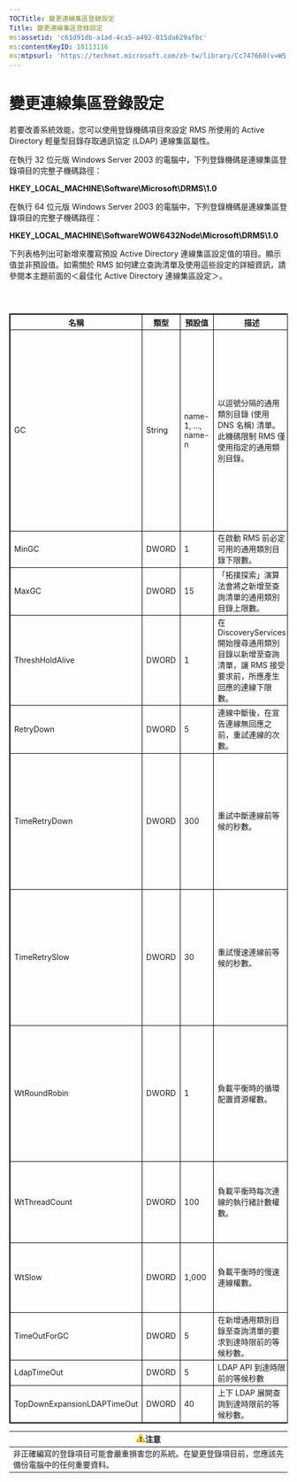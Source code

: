 ```yaml
---
TOCTitle: 變更連線集區登錄設定
Title: 變更連線集區登錄設定
ms:assetid: 'c61d91db-a1ad-4ca5-a492-015da629afbc'
ms:contentKeyID: 18113116
ms:mtpsurl: 'https://technet.microsoft.com/zh-tw/library/Cc747660(v=WS.10)'
---
```


變更連線集區登錄設定
====================

若要改善系統效能，您可以使用登錄機碼項目來設定 RMS 所使用的 Active Directory 輕量型目錄存取通訊協定 (LDAP) 連線集區屬性。

在執行 32 位元版 Windows Server 2003 的電腦中，下列登錄機碼是連線集區登錄項目的完整子機碼路徑：

**HKEY\_LOCAL\_MACHINE\\Software\\Microsoft\\DRMS\\1.0**

在執行 64 位元版 Windows Server 2003 的電腦中，下列登錄機碼是連線集區登錄項目的完整子機碼路徑：

**HKEY\_LOCAL\_MACHINE\\SoftwareWOW6432Node\\Microsoft\\DRMS\\1.0**

下列表格列出可新增來覆寫預設 Active Directory 連線集區設定值的項目。顯示值並非預設值。如需關於 RMS 如何建立查詢清單及使用這些設定的詳細資訊，請參閱本主題前面的＜最佳化 Active Directory 連線集區設定＞。

###  

 
<table style="border:1px solid black;">
<colgroup>
<col width="20%" />
<col width="20%" />
<col width="20%" />
<col width="20%" />
<col width="20%" />
</colgroup>
<thead>
<tr class="header">
<th style="border:1px solid black;" >名稱</th>
<th style="border:1px solid black;" >類型</th>
<th style="border:1px solid black;" >預設值</th>
<th style="border:1px solid black;" >描述</th>
<th style="border:1px solid black;" >附註</th>
</tr>
</thead>
<tbody>
<tr class="odd">
<td style="border:1px solid black;">GC</td>
<td style="border:1px solid black;">String</td>
<td style="border:1px solid black;">name-1, ..., name-n</td>
<td style="border:1px solid black;">以逗號分隔的通用類別目錄 (使用 DNS 名稱) 清單。此機碼限制 RMS 僅使用指定的通用類別目錄。</td>
<td style="border:1px solid black;">若您不希望 RMS 建立查詢清單，請使用此設定來指定要使用的通用類別目錄。</td>
</tr>
<tr class="even">
<td style="border:1px solid black;">MinGC</td>
<td style="border:1px solid black;">DWORD</td>
<td style="border:1px solid black;">1</td>
<td style="border:1px solid black;">在啟動 RMS 前必定可用的通用類別目錄下限數。</td>
<td style="border:1px solid black;"></td>
</tr>
<tr class="odd">
<td style="border:1px solid black;">MaxGC</td>
<td style="border:1px solid black;">DWORD</td>
<td style="border:1px solid black;">15</td>
<td style="border:1px solid black;">「拓撲探索」演算法會將之新增至查詢清單的通用類別目錄上限數。</td>
<td style="border:1px solid black;"></td>
</tr>
<tr class="even">
<td style="border:1px solid black;">ThreshHoldAlive</td>
<td style="border:1px solid black;">DWORD</td>
<td style="border:1px solid black;">1</td>
<td style="border:1px solid black;">在 DiscoveryServices 開始搜尋通用類別目錄以新增至查詢清單，讓 RMS 接受要求前，所應產生回應的連線下限數。</td>
<td style="border:1px solid black;"></td>
</tr>
<tr class="odd">
<td style="border:1px solid black;">RetryDown</td>
<td style="border:1px solid black;">DWORD</td>
<td style="border:1px solid black;">5</td>
<td style="border:1px solid black;">連線中斷後，在宣告連線無回應之前，重試連線的次數。</td>
<td style="border:1px solid black;"></td>
</tr>
<tr class="even">
<td style="border:1px solid black;">TimeRetryDown</td>
<td style="border:1px solid black;">DWORD</td>
<td style="border:1px solid black;">300</td>
<td style="border:1px solid black;">重試中斷連線前等候的秒數。</td>
<td style="border:1px solid black;">除非在特殊的情況下，否則並不需要變更此設定值。</td>
</tr>
<tr class="odd">
<td style="border:1px solid black;">TimeRetrySlow</td>
<td style="border:1px solid black;">DWORD</td>
<td style="border:1px solid black;">30</td>
<td style="border:1px solid black;">重試慢速連線前等候的秒數。</td>
<td style="border:1px solid black;">除非在特殊的情況下，否則並不需要變更此設定值。</td>
</tr>
<tr class="even">
<td style="border:1px solid black;">WtRoundRobin</td>
<td style="border:1px solid black;">DWORD</td>
<td style="border:1px solid black;">1</td>
<td style="border:1px solid black;">負載平衡時的循環配置資源權數。</td>
<td style="border:1px solid black;">負載平衡時循環配置資源的相關重要性。1 是最低值。</td>
</tr>
<tr class="odd">
<td style="border:1px solid black;">WtThreadCount</td>
<td style="border:1px solid black;">DWORD</td>
<td style="border:1px solid black;">100</td>
<td style="border:1px solid black;">負載平衡時每次連線的執行緒計數權數。</td>
<td style="border:1px solid black;">低執行緒計數的相關重要性。</td>
</tr>
<tr class="even">
<td style="border:1px solid black;">WtSlow</td>
<td style="border:1px solid black;">DWORD</td>
<td style="border:1px solid black;">1,000</td>
<td style="border:1px solid black;">負載平衡時的慢速連線權數。</td>
<td style="border:1px solid black;">不慢速連線的相關重要性。</td>
</tr>
<tr class="odd">
<td style="border:1px solid black;">TimeOutForGC</td>
<td style="border:1px solid black;">DWORD</td>
<td style="border:1px solid black;">5</td>
<td style="border:1px solid black;">在新增通用類別目錄至查詢清單的要求到達時限前的等候秒數。</td>
<td style="border:1px solid black;"></td>
</tr>
<tr class="even">
<td style="border:1px solid black;">LdapTimeOut</td>
<td style="border:1px solid black;">DWORD</td>
<td style="border:1px solid black;">5</td>
<td style="border:1px solid black;">LDAP API 到達時限前的等候秒數</td>
<td style="border:1px solid black;"></td>
</tr>
<tr class="odd">
<td style="border:1px solid black;">TopDownExpansionLDAPTimeOut</td>
<td style="border:1px solid black;">DWORD</td>
<td style="border:1px solid black;">40</td>
<td style="border:1px solid black;">上下 LDAP 展開查詢到達時限前的等候秒數。</td>
<td style="border:1px solid black;"></td>
</tr>
</tbody>
</table>
  
| ![](images/Cc747660.Caution(WS.10).gif)注意                         |  
|--------------------------------------------------------------------------------------------------|  
| 非正確編寫的登錄項目可能會嚴重損害您的系統。在變更登錄項目前，您應該先備份電腦中的任何重要資料。 |
